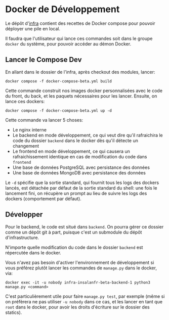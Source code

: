 # Docker de Développement

Le dépôt d'[infra](https://github.com/InsaLan/infra-insalan.fr) contient des
recettes de Docker compose pour pouvoir déployer une pile en local.

Il faudra que l'utilisateur qui lance ces commandes soit dans le groupe `docker`
du système, pour pouvoir accéder au démon Docker.

## Lancer le Compose Dev

En allant dans le dossier de l'infra, après checkout des modules, lancer:
```shell
docker compose -f docker-compose-beta.yml build
```

Cette commande construit nos images docker personnalisées avec le code du front,
du back, et les paquets nécessaires pour les lancer. Ensuite, on lance ces
dockers:

```shell
docker compose -f docker-compose-beta.yml up -d
```

Cette commande va lancer 5 choses:
 - Le nginx interne
 - Le backend en mode développement, ce qui veut dire qu'il rafraichira le code
     du dossier `backend` dans le docker dès qu'il détecte un changement
 - Le frontend en mode développement, ce qui causera un rafraichissement
     identique en cas de modification du code dans `frontend`
 - Une base de données PostgreSQL avec persistance des données
 - Une base de données MongoDB avec persistance des données

Le `-d` spécifie que la sortie standard, qui fournit tous les logs des dockers
lancés, est détachée par défaut de la sortie standard du shell: une fois le
lancement fini, on récupère un prompt au lieu de suivre les logs des dockers
(comportement par défaut).

## Développer

Pour le backend, le code est situé dans `backend`. On pourra gérer ce dossier
comme un dépôt git à part, puisque c'est un submodule du dépôt d'infrastructure.

N'importe quelle modification du code dans le dossier `backend` est répercutée
dans le docker.

Vous n'avez pas besoin d'activer l'environnement de développement si vous
préférez plutôt lancer les commandes de `manage.py` dans le docker, via:
```
docker exec -it -u nobody infra-insalanfr-beta-backend-1 python3 manage.py <command>
```

C'est particulièrement utile pour faire `manage.py test`, par exemple (même si
on préfèrera ne pas utiliser `-u nobody` dans ce cas, et les lancer en tant que
`root` dans le docker, pour avoir les droits d'écriture sur le dossier des
statics).

<!--
vim: set tw=80 spell spelllang=fr:
-->
